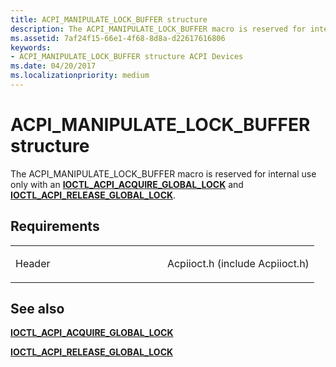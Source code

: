 ```yaml
---
title: ACPI_MANIPULATE_LOCK_BUFFER structure
description: The ACPI_MANIPULATE_LOCK_BUFFER macro is reserved for internal use only with an IOCTL_ACPI_ACQUIRE_GLOBAL_LOCK and IIOCTL_ACPI_RELEASE_GLOBAL_LOCK.
ms.assetid: 7af24f15-66e1-4f68-8d8a-d22617616806
keywords: 
- ACPI_MANIPULATE_LOCK_BUFFER structure ACPI Devices
ms.date: 04/20/2017
ms.localizationpriority: medium
---
```


# ACPI\_MANIPULATE\_LOCK\_BUFFER structure


The ACPI\_MANIPULATE\_LOCK\_BUFFER macro is reserved for internal use only with an [**IOCTL\_ACPI\_ACQUIRE\_GLOBAL\_LOCK**](/windows-hardware/drivers/ddi/acpiioct/ni-acpiioct-ioctl_acpi_acquire_global_lock) and [**IOCTL\_ACPI\_RELEASE\_GLOBAL\_LOCK**](/windows-hardware/drivers/ddi/acpiioct/ni-acpiioct-ioctl_acpi_release_global_lock).

Requirements
------------

<table>
<colgroup>
<col width="50%" />
<col width="50%" />
</colgroup>
<tbody>
<tr>
<td><p>Header</p></td>
<td>Acpiioct.h (include Acpiioct.h)</td>
</tr>
</tbody>
</table>

## See also


[**IOCTL\_ACPI\_ACQUIRE\_GLOBAL\_LOCK**](/windows-hardware/drivers/ddi/acpiioct/ni-acpiioct-ioctl_acpi_acquire_global_lock)

[**IOCTL\_ACPI\_RELEASE\_GLOBAL\_LOCK**](/windows-hardware/drivers/ddi/acpiioct/ni-acpiioct-ioctl_acpi_release_global_lock)

 

